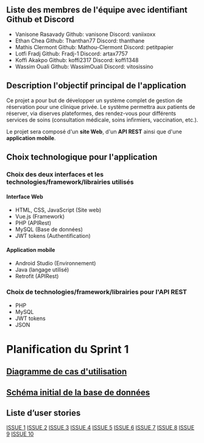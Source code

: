 ## Liste des membres de l'équipe avec identifiant Github et Discord
- Vanisone Rasavady Github: vanisone Discord: vaniixoxx
- Ethan Chea Github: Thanthan77 Discord: thanthane
- Mathis Clermont Github: Mathou-Clermont Discord: petitpapier
- Lotfi Fradj Github: Fradj-1 Discord: artax7757
- Koffi Akakpo Github: koffi2317 Discord: koffi1348
- Wassim Ouali Github: WassimOuali Discord: vitosissino

## Description l'objectif principal de l'application
Ce projet a pour but de développer un système complet de gestion de réservation pour une clinique privée.
Le système permettra aux patients de réserver, via diserves plateformes, des rendez-vous pour différents services de soins (consultation médicale, soins infirmiers, vaccination, etc.).

Le projet sera composé d'un **site Web**, d'un **API REST** ainsi que d'une **application mobile**.

## Choix technologique pour l'application

### Choix des deux interfaces et les technologies/framework/librairies utilisés
#### Interface Web
- HTML, CSS, JavaScript (Site web)
- Vue.js (Framework)
- PHP (APIRest)
- MySQL (Base de données)
- JWT tokens (Authentification)

#### Application mobile
- Android Studio (Environnement)
- Java (langage utilisé)
- Retrofit (APIRest)

### Choix de technologies/framework/librairies pour l'API REST
- PHP
- MySQL
- JWT tokens
- JSON

# Planification du Sprint 1 

## [Diagramme de cas d'utilisation](https://github.com/Thanthan77/TCH099_PROJET/blob/main/diagramme.png)


## [Schéma initial de la base de données](https://github.com/Thanthan77/TCH099_PROJET/blob/main/basedonnees.png)

## Liste d’user stories
[ISSUE 1](https://github.com/Thanthan77/TCH099_PROJET/issues/1)
[ISSUE 2](https://github.com/Thanthan77/TCH099_PROJET/issues/2)
[ISSUE 3](https://github.com/Thanthan77/TCH099_PROJET/issues/2)
[ISSUE 4](https://github.com/Thanthan77/TCH099_PROJET/issues/7)
[ISSUE 5](https://github.com/Thanthan77/TCH099_PROJET/issues/11)
[ISSUE 6](https://github.com/Thanthan77/TCH099_PROJET/issues/4)
[ISSUE 7](https://github.com/Thanthan77/TCH099_PROJET/issues/6)
[ISSUE 8](https://github.com/Thanthan77/TCH099_PROJET/issues/8)
[ISSUE 9](https://github.com/Thanthan77/TCH099_PROJET/issues/10)
[ISSUE 10](https://github.com/Thanthan77/TCH099_PROJET/issues/12)
